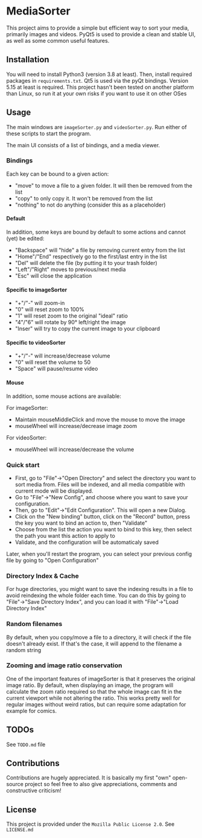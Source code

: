 # MediaSorter

This project aims to provide a simple but efficient way to sort your media, primarily images and videos.
PyQt5 is used to provide a clean and stable UI, as well as some common useful features.

## Installation

You will need to install Python3 (version 3.8 at least). Then, install required packages in `requirements.txt`.
Qt5 is used via the pyQt bindings. Version 5.15 at least is required.
This project hasn't been tested on another platform than Linux, so run it at your own risks if you want to use it on other OSes

## Usage

The main windows are `imageSorter.py` and `videoSorter.py`. Run either of these scripts to start the program.

The main UI consists of a list of bindings, and a media viewer.

### Bindings
Each key can be bound to a given action:
- "move" to move a file to a given folder. It will then be removed from the list
- "copy" to only copy it. It won't be removed from the list
- "nothing" to not do anything (consider this as a placeholder)

#### Default
In addition, some keys are bound by default to some actions and cannot (yet) be edited:
- "Backspace" will "hide" a file by removing current entry from the list
- "Home"/"End" respectively go to the first/last entry in the list
- "Del" will delete the file (by putting it to your trash folder)
- "Left"/"Right" moves to previous/next media
- "Esc" will close the application

#### Specific to imageSorter
- "+"/"-" will zoom-in
- "0" will reset zoom to 100%
- "1" will reset zoom to the original "ideal" ratio
- "4"/"6" will rotate by 90° left/right the image
- "Inser" will try to copy the current image to your clipboard 

#### Specific to videoSorter
- "+"/"-" will increase/decrease volume
- "0" will reset the volume to 50
- "Space" will pause/resume video

#### Mouse
In addition, some mouse actions are available:

For imageSorter:
- Maintain mouseMiddleClick and move the mouse to move the image
- mouseWheel will increase/decrease image zoom

For videoSorter:
- mouseWheel will increase/decrease the volume

### Quick start
- First, go to "File"->"Open Directory" and select the directory you want to sort media from.
Files will be indexed, and all media compatible with current mode will be displayed.
- Go to "File"->"New Config", and choose where you want to save your configuration.
- Then, go to "Edit"->"Edit Configuration". This will open a new Dialog.
- Click on the "New binding" button, click on the "Record" button, press the key you want to bind an action to, then "Validate"
- Choose from the list the action you want to bind to this key, then select the path you want this action to apply to
- Validate, and the configuration will be automaticaly saved

Later, when you'll restart the program, you can select your previous config file by going to "Open Configuration"

### Directory Index & Cache
For huge directories, you might want to save the indexing results in a file to avoid reindexing the whole folder each time.
You can do this by going to "File"->"Save Directory Index", and you can load it with "File"->"Load Directory Index"

### Random filenames
By default, when you copy/move a file to a directory, it will check if the file doesn't already exist.
If that's the case, it will append to the filename a random string

### Zooming and image ratio conservation
One of the important features of imageSorter is that it preserves the original image ratio.
By default, when displaying an image, the program will calculate the zoom ratio required so that the whole image can fit in the current viewport while not altering the ratio.
This works pretty well for regular images without weird ratios, but can require some adaptation for example for comics.

## TODOs
See `TODO.md` file

## Contributions
Contributions are hugely appreciated. It is basically my first "own" open-source project so feel free to also give appreciations, comments and constructive criticism!

## License
This project is provided under the `Mozilla Public License 2.0`. See `LICENSE.md`
